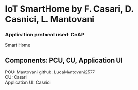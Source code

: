 # IoT SmartHome by F. Casari, D. Casnici, L. Mantovani
### Application protocol used: CoAP 
Smart Home
## Components: PCU, CU, Application UI


PCU: Mantovani github: LucaMantovani2577 \
CU: Casari \
Application UI: Casnici

